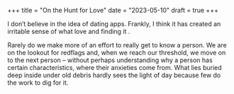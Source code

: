 +++
title = "On the Hunt for Love"
date = "2023-05-10"
draft = true
+++

I don’t believe in the idea of dating apps. Frankly, I think it has created an irritable sense of what love and finding it .

Rarely do we make more of an effort to really get to know a person. We are on the lookout for redflags and, when we reach our threshold, we move on to the next person – without perhaps understanding why a person has certain characteristics, where their anxieties come from. What lies buried deep inside under old debris hardly sees the light of day because few do the work to dig for it.

